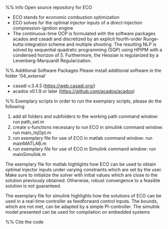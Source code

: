 %% Info
Open source repository for ECO

- ECO stands for economic combustion optimization
- ECO solves for the optimal injector inputs of a direct-injection 
    compression-ignition engine
- The continuous-time OCP is formulated with the software packages acados 
    and casadi and discretized by an explicit fourth-order Runge-kutta 
    integration scheme and multiple shooting. The resulting NLP is solved 
    by sequential quadratic programming (SQP) using HPIPM with 
    a condensed horizon of 5. Furthermore, the Hessian is regularized by a 
    Levenberg-Marquardt Regularization.


%% Additional Software Packages
Please install additional software in the folder '04_external'
- casadi v.3.4.5 (https://web.casadi.org/)
- acados v0.1.9 or later (https://github.com/acados/acados)


%% Exemplary scripts
In order to run the exemplary scripts, please do the following

1) add all folders and subfolders to the working path 
    command window: run path_set.m 
2) create s-functions necessary to run ECO in simulink
    command window: run main_InjOpt.m
3) run exemplary file for use of ECO in matlab
    command window: run mainMATLAB.m
4) run exemplary file for use of ECO in Simulink
    command window: run mainSimulink.m
    

The exemplary file for matlab highlights how ECO can be used to obtain 
optimal injector inputs under varying constraints which are set by the 
user. Make sure to initialize the solver with initial values which are 
close to the solution previously obtained. Otherwise, robust convergence to
a feasible solution is not guaranteed.

The exemplary file for simulink highlights how the solutions of ECO can be
used in a real-time controller as feedforward control inputs. The bounds, 
which are not met, can be adapted by a simple PI-controller. The simulink 
model presented can be used for compilation on embedded systems


%% Cite the code
